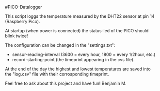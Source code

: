 #PICO-Datalogger

This script loggs the temperature measured by the DHT22 sensor at pin 14 (Raspberry Pico).

At startup (when power is connected) the status-led of the PICO should blink twice!

The configuration can be changed in the "settings.txt":
  - sensor-reading-interval (3600 = every hour, 1800 = every 1/2hour, etc.)
  - record-starting-point (the timeprint appearing in the cvs file).
  
At the end of the day the highest and lowest temperatures are saved into the "log.csv" file with their corrosponding timeprint.

Feel free to ask about this project and have fun!
Benjamin M.
